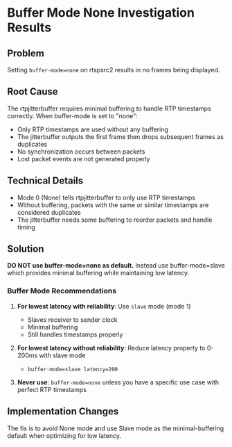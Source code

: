 # Buffer Mode None Investigation Results

## Problem
Setting `buffer-mode=none` on rtspsrc2 results in no frames being displayed.

## Root Cause
The rtpjitterbuffer requires minimal buffering to handle RTP timestamps correctly. When buffer-mode is set to "none":
- Only RTP timestamps are used without any buffering
- The jitterbuffer outputs the first frame then drops subsequent frames as duplicates
- No synchronization occurs between packets
- Lost packet events are not generated properly

## Technical Details
- Mode 0 (None) tells rtpjitterbuffer to only use RTP timestamps
- Without buffering, packets with the same or similar timestamps are considered duplicates
- The jitterbuffer needs some buffering to reorder packets and handle timing

## Solution
**DO NOT use buffer-mode=none as default.** Instead use buffer-mode=slave which provides minimal buffering while maintaining low latency.

### Buffer Mode Recommendations
1. **For lowest latency with reliability**: Use `slave` mode (mode 1)
   - Slaves receiver to sender clock
   - Minimal buffering 
   - Still handles timestamps properly

2. **For lowest latency without reliability**: Reduce latency property to 0-200ms with slave mode
   - `buffer-mode=slave latency=200`

3. **Never use**: `buffer-mode=none` unless you have a specific use case with perfect RTP timestamps

## Implementation Changes
The fix is to avoid None mode and use Slave mode as the minimal-buffering default when optimizing for low latency.